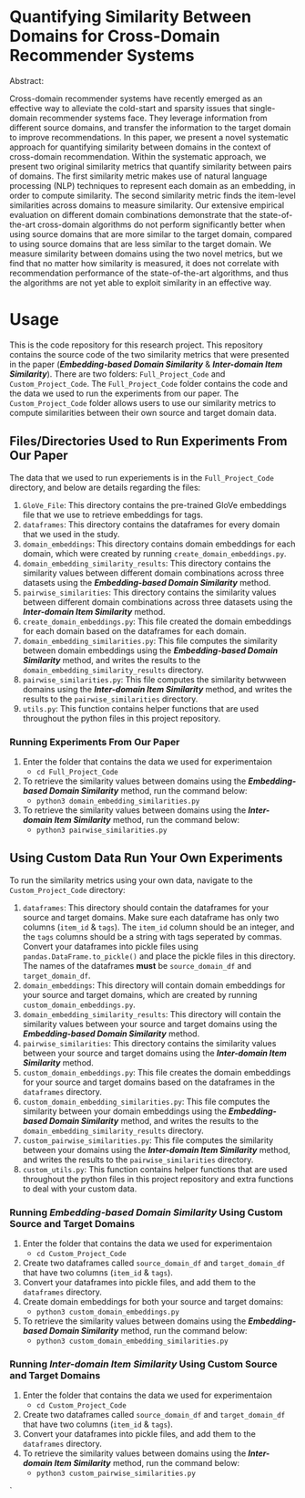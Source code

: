 # Quantifying Similarity Between Domains for Cross-Domain Recommender Systems

 Abstract:

Cross-domain recommender systems have recently emerged as an effective way to alleviate the cold-start and sparsity issues that single-domain recommender systems face. They leverage information from different source domains, and transfer the information to the target domain to improve recommendations. In this paper, we present a novel systematic approach for quantifying similarity between domains in the context of cross-domain recommendation. Within the systematic approach, we present two original similarity metrics that quantify similarity between pairs of domains. The first similarity metric makes use of natural language processing (NLP) techniques to represent each domain as an embedding, in order to compute similarity. The second similarity metric finds the item-level similarities across domains to measure similarity. Our extensive empirical evaluation on different domain combinations demonstrate that the state-of-the-art cross-domain algorithms do not perform significantly better when using source domains that are more similar to the target domain, compared to using source domains that are less similar to the target domain. We measure similarity between domains using the two novel metrics, but we find that no matter how similarity is measured, it does not correlate with recommendation performance of the state-of-the-art algorithms, and thus the algorithms are not yet able to exploit similarity in an effective way.

# Usage

This is the code repository for this research project. This repository contains the source code of the two similarity metrics that were presented in the paper (***Embedding-based Domain Similarity*** & ***Inter-domain Item Similarity***). There are two folders: `Full_Project_Code` and `Custom_Project_Code`. The `Full_Project_Code` folder contains the code and the data we used to run the experiments from our paper. The `Custom_Project_Code` folder allows users to use our similarity metrics to compute similarities between their own source and target domain data. 

## Files/Directories Used to Run Experiments From Our Paper

The data that we used to run experiements is in the `Full_Project_Code` directory, and below are details regarding the files:

1. `GloVe_File`: This directory contains the pre-trained GloVe embeddings file that we use to retrieve embeddings for tags.
2. `dataframes`: This directory contains the dataframes for every domain that we used in the study.
3. `domain_embeddings`: This directory contains domain embeddings for each domain, which were created by running `create_domain_embeddings.py`. 
4. `domain_embedding_similarity_results`: This directory contains the similarity values between different domain combinations across three datasets using the ***Embedding-based Domain Similarity*** method.
5. `pairwise_similarities`: This directory contains the similarity values between different domain combinations across three datasets using the ***Inter-domain Item Similarity*** method.
6. `create_domain_embeddings.py`: This file created the domain embeddings for each domain based on the dataframes for each domain.
7. `domain_embedding_similarities.py`: This file computes the similarity between domain embeddings using the ***Embedding-based Domain Similarity*** method, and writes the results to the `domain_embedding_similarity_results` directory.
8. `pairwise_similarities.py`: This file computes the similarity betwween domains using the ***Inter-domain Item Similarity*** method, and writes the results to the `pairwise_similarities` directory.
9. `utils.py`: This function contains helper functions that are used throughout the python files in this project repository.

### Running Experiments From Our Paper

1. Enter the folder that contains the data we used for experimentaion 
   - `cd Full_Project_Code`
2. To retrieve the similarity values between domains using the ***Embedding-based Domain Similarity*** method, run the command below:
   - `python3 domain_embedding_similarities.py`
3. To retrieve the similarity values between domains using the ***Inter-domain Item Similarity*** method, run the command below:
   - `python3 pairwise_similarities.py`

## Using Custom Data Run Your Own Experiments

To run the similarity metrics using your own data, navigate to the `Custom_Project_Code` directory:

1. `dataframes`: This directory should contain the dataframes for your source and target domains. Make sure each dataframe has only two columns (`item_id` & `tags`). The `item_id` column should be an integer, and the `tags` columns should be a string with tags seperated by commas. Convert your dataframes into pickle files using `pandas.DataFrame.to_pickle()` and place the pickle files in this directory. The names of the dataframes **must** be `source_domain_df` and `target_domain_df`. 
2. `domain_embeddings`: This directory will contain domain embeddings for your source and target domains, which are created by running `custom_domain_embeddings.py`. 
3. `domain_embedding_similarity_results`: This directory will contain the similarity values between your source and target domains using the ***Embedding-based Domain Similarity*** method.
4. `pairwise_similarities`: This directory contains the similarity values between your source and target domains using the ***Inter-domain Item Similarity*** method.
5. `custom_domain_embeddings.py`: This file creates the domain embeddings for your source and target domains based on the dataframes in the `dataframes` directory.
6. `custom_domain_embedding_similarities.py`: This file computes the similarity between your domain embeddings using the ***Embedding-based Domain Similarity*** method, and writes the results to the `domain_embedding_similarity_results` directory.
7. `custom_pairwise_similarities.py`: This file computes the similarity between your domains using the ***Inter-domain Item Similarity*** method, and writes the results to the `pairwise_similarities` directory.
8. `custom_utils.py`: This function contains helper functions that are used throughout the python files in this project repository and extra functions to deal with your custom data.

### Running ***Embedding-based Domain Similarity*** Using Custom Source and Target Domains

1. Enter the folder that contains the data we used for experimentaion 
   - `cd Custom_Project_Code`
2. Create two dataframes called `source_domain_df` and `target_domain_df` that have two columns (`item_id` & `tags`).
3. Convert your dataframes into pickle files, and add them to the `dataframes` directory.
4. Create domain embeddings for both your source and target domains:
   - `python3 custom_domain_embeddings.py`
6. To retrieve the similarity values between domains using the ***Embedding-based Domain Similarity*** method, run the command below:
   - `python3 custom_domain_embedding_similarities.py`

### Running ***Inter-domain Item Similarity*** Using Custom Source and Target Domains

1. Enter the folder that contains the data we used for experimentaion 
   - `cd Custom_Project_Code`
2. Create two dataframes called `source_domain_df` and `target_domain_df` that have two columns (`item_id` & `tags`).
3. Convert your dataframes into pickle files, and add them to the `dataframes` directory.
4. To retrieve the similarity values between domains using the ***Inter-domain Item Similarity*** method, run the command below:
   - `python3 custom_pairwise_similarities.py`









`
